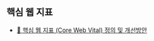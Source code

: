 ## 핵심 웹 지표

- [ 🔗 핵심 웹 지표 (Core Web Vital) 정의 및 개선방안 ](https://velog.io/@sksmsdbstlsdlek/%ED%95%B5%EC%8B%AC-%EC%9B%B9-%EC%A7%80%ED%91%9C%EB%9E%80-Core-Web-Vital)